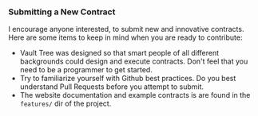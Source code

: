 ### Submitting a New Contract

I encourage anyone interested, to submit new and innovative contracts. Here are some items to keep in mind when you are ready to contribute:
  * Vault Tree was designed so that smart people of all different backgrounds could design and execute contracts. Don't feel that you need to be a programmer to get started.
  * Try to familiarize yourself with Github best practices. Do you best understand Pull Requests before you attempt to submit.
  * The website documentation and example contracts is are found in the `features/` dir of the project.
